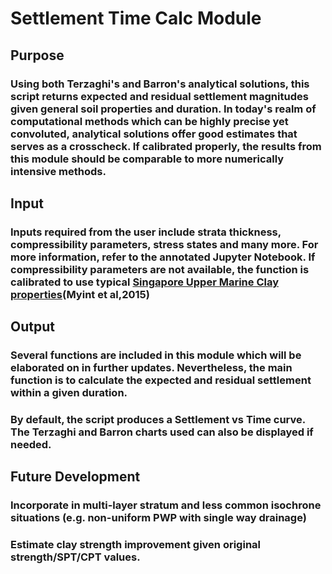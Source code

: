 # Settlement Time Calc Module

## Purpose
### Using both Terzaghi's and Barron's analytical solutions, this script returns expected and residual settlement magnitudes given general soil properties and duration. In today's realm of computational methods which can be highly precise yet convoluted, analytical solutions offer good estimates that serves as a crosscheck. If calibrated properly, the results from this module should be comparable to more numerically intensive methods.

## Input
### Inputs required from the user include strata thickness, compressibility parameters, stress states and many more. For more information, refer to the annotated Jupyter Notebook. If compressibility parameters are not available, the function is calibrated to use typical [Singapore Upper Marine Clay properties](https://www.sciencedirect.com/science/article/pii/S003808061500061X)(Myint et al,2015)

## Output

### Several functions are included in this module which will be elaborated on in further updates. Nevertheless, the main function is to calculate the expected and residual settlement within a given duration. 
### By default, the script produces a Settlement vs Time curve. The Terzaghi and Barron charts used can also be displayed if needed.

## Future Development
### Incorporate in multi-layer stratum and less common isochrone situations (e.g. non-uniform PWP with single way drainage)
### Estimate clay strength improvement given original strength/SPT/CPT values.
